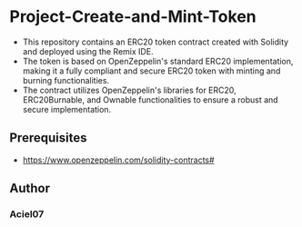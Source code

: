 # Project-Create-and-Mint-Token
- This repository contains an ERC20 token contract created with Solidity and deployed using the Remix IDE. 
- The token is based on OpenZeppelin's standard ERC20 implementation, making it a fully compliant and secure ERC20 token with minting and burning functionalities.
- The contract utilizes OpenZeppelin's libraries for ERC20, ERC20Burnable, and Ownable functionalities to ensure a robust and secure implementation.

## Prerequisites
- https://www.openzeppelin.com/solidity-contracts#

## Author
### Aciel07
